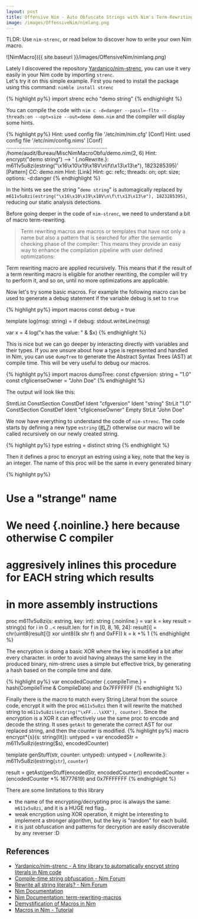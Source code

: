 ```yaml
---
layout: post
title: Offensive Nim - Auto Obfuscate Strings with Nim's Term-Rewriting Macros
image: /images/OffensiveNim/nimlang.png
---
```


TLDR: Use `nim-strenc`, or read below to discover how to write your own Nim macro.

![NimMacro]({{ site.baseurl }}/images/OffensiveNim/nimlang.png)

Lately I discovered the repository [Yardanico/nim-strenc](https://github.com/Yardanico/nim-strenc), you can use it very easily in your Nim code by importing `strenc`.    
Let's try it on this simple example. First you need to install the package using this command: `nimble install strenc`
<!--more-->

{% highlight py%}
import strenc
echo "demo string"
{% endhighlight %}

You can compile the code with `nim c -d=danger --passl=-flto --threads:on --opt=size --out=demo demo.nim` and the compiler will display some hints.

{% highlight py%}
Hint: used config file '/etc/nim/nim.cfg' [Conf]
Hint: used config file '/etc/nim/config.nims' [Conf]
....................................................................
/home/audit/Bureau/MiscNimMacroObfu/demo.nim(2, 6) Hint: encrypt("demo string") --> ' {.noRewrite.}:
  m611v5u8zi(estring("\x16\x10\x19\x18V\n\f\t\x13\x13\e"), 1823285395)' [Pattern]
CC: demo.nim
Hint:  [Link]
Hint: gc: refc; threads: on; opt: size; options: -d:danger
{% endhighlight %}

In the hints we see the string "`demo string`" is automagically replaced by `m611v5u8zi(estring("\x16\x10\x19\x18V\n\f\t\x13\x13\e"), 1823285395)`, reducing our static analysis detections.

Before going deeper in the code of `nim-strenc`, we need to understand a bit of macro term-rewriting.

> Term rewriting macros are macros or templates that have not only a name but also a pattern that is searched for after the semantic checking phase of the compiler: This means they provide an easy way to enhance the compilation pipeline with user defined optimizations:

Term rewriting macro are applied recursively. This means that if the result of a term rewriting macro is eligible for another rewriting, the compiler will try to perform it, and so on, until no more optimizations are applicable. 

Now let's try some basic macros. For example the following macro can be used to generate a debug statement if the variable debug is set to `true`

{% highlight py%}
import macros
const debug = true

template log(msg: string) =
  if debug: stdout.writeLine(msg)

var x = 4
log("x has the value: " & $x)
{% endhighlight %}

This is nice but we can go deeper by interacting directly with variables and their types. If you are unsure about how a type is represented and handled in Nim, you can use `dumpTree` to generate the Abstract Syntax Trees (AST) at compile time. This will be very useful to debug our macros.

{% highlight py%}
import macros
dumpTree:
  const cfgversion: string = "1.0"
  const cfglicenseOwner = "John Doe"
{% endhighlight %}

The output will look like this:

StmtList
  ConstSection
    ConstDef
      Ident "cfgversion"
      Ident "string"
      StrLit "1.0"
  ConstSection
    ConstDef
      Ident "cfglicenseOwner"
      Empty
      StrLit "John Doe"

We now have everything to understand the code of `nim-strenc`. The code starts by defining a new type `estring` ([#L7](https://github.com/Yardanico/nim-strenc/blob/master/src/strenc.nim#L7)) otherwise our macro will be called recursively on our newly created string.

{% highlight py%}
type
  estring = distinct string
{% endhighlight %}

Then it defines a proc to encrypt an estring using a key, note that the key is an integer. The name of this proc will be the same in every generated binary

{% highlight py%}
# Use a "strange" name
# We need {.noinline.} here because otherwise C compiler
# aggresively inlines this procedure for EACH string which results
# in more assembly instructions
proc m611v5u8zi(s: estring, key: int): string {.noinline.} =
  var k = key
  result = string(s)
  for i in 0 ..< result.len:
    for f in [0, 8, 16, 24]:
      result[i] = chr(uint8(result[i]) xor uint8((k shr f) and 0xFF))
    k = k +% 1
{% endhighlight %}

The encryption is doing a basic XOR where the key is modified a bit after every character. in order to avoid having always the same key in the produced binary, nim-strenc uses a simple but effective trick, by generating a hash based on the compile time and date.

{% highlight py%}
var encodedCounter {.compileTime.} = hash(CompileTime & CompileDate) and 0x7FFFFFFF
{% endhighlight %}


Finally there is the macro to match every String Literal from the source code, encrypt it with the proc `m611v5u8zi` then it will rewrite the matched string to `m611v5u8zi(estring("\xFF...\xXX"), counter)`. Since the encryption is a XOR it can effectively use the same proc to encode and decode the string.
It uses `getAst` to generate the correct AST for our replaced string, and then the counter is modified.
{% highlight py%}
macro encrypt*{s}(s: string{lit}): untyped =
  var encodedStr = m611v5u8zi(estring($s), encodedCounter)

  template genStuff(str, counter: untyped): untyped = 
    {.noRewrite.}:
      m611v5u8zi(estring(`str`), `counter`)
  
  result = getAst(genStuff(encodedStr, encodedCounter))
  encodedCounter = (encodedCounter *% 16777619) and 0x7FFFFFFF
{% endhighlight %}


There are some limitations to this library
* the name of the encrypting/decrypting proc is always the same: `m611v5u8zi`, and it is a HUGE red flag..
* weak encryption using XOR operation, it might be interesting to implement a stronger algorithm, but the key is "random" for each build.
* it is just obfuscation and patterns for decryption are easily discoverable by any reverser :D

## References

* [Yardanico/nim-strenc - A tiny library to automatically encrypt string literals in Nim code](https://github.com/Yardanico/nim-strenc)
* [Compile-time string obfuscation - Nim Forum](https://forum.nim-lang.org/t/1305)
* [Rewrite all string literals? - Nim Forum](https://web.archive.org/web/20141222071406/https://forum.nim-lang.org/t/338)
* [Nim Documentation](https://docs.w3cub.com/nim/)
* [Nim Documentation: term-rewriting-macros](https://nim-lang.org/docs/manual_experimental.html#term-rewriting-macros)
* [Demystification of Macros in Nim](https://dev.to/beef331/demystification-of-macros-in-nim-13n8)
* [Macros in Nim - Tutorial](https://macros-in-nim-tutorial.readthedocs.io/en/latest/README.html)
